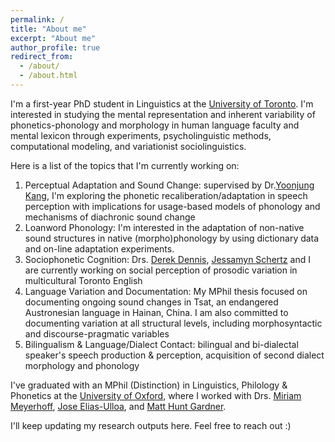 ```yaml
---
permalink: /
title: "About me"
excerpt: "About me"
author_profile: true
redirect_from: 
  - /about/
  - /about.html
---
```


I'm a first-year PhD student in Linguistics at the [University of Toronto](https://www.linguistics.utoronto.ca). I'm interested in studying the mental representation and inherent variability of phonetics-phonology and morphology in human language faculty and mental lexicon through experiments, psycholinguistic methods, computational modeling, and variationist sociolinguistics. 

Here is a list of the topics that I'm currently working on:
1. Perceptual Adaptation and Sound Change: supervised by Dr.[Yoonjung Kang](https://www.yoonjungkang.com/), I'm exploring the phonetic recaliberation/adaptation in speech perception with implications for usage-based models of phonology and mechanisms of diachronic sound change
2. Loanword Phonology: I'm interested in the adaptation of non-native sound structures in native (morpho)phonology by using dictionary data and on-line adaptation experiments.  
3. Sociophonetic Cognition: Drs. [Derek Dennis](https://www.utm.utoronto.ca/language-studies/people/derek-denis), [Jessamyn Schertz](http://individual.utoronto.ca/jschertz/index.shtml) and I are currently working on social perception of prosodic variation in multicultural Toronto English
4. Language Variation and Documentation: My MPhil thesis focused on documenting ongoing sound changes in Tsat, an endangered Austronesian language in Hainan, China. I am also committed to documenting variation at all structural levels, including morphosyntactic and discourse-pragmatic variables
5. Bilingualism & Language/Dialect Contact: bilingual and bi-dialectal speaker's speech production & perception, acquisition of second dialect morphology and phonology

I've graduated with an MPhil (Distinction) in Linguistics, Philology & Phonetics at the [University of Oxford](https://www.ling-phil.ox.ac.uk), where I worked with Drs. [Miriam Meyerhoff](https://www.asc.ox.ac.uk/person/professor-miriam-meyerhoff),  [Jose Elias-Ulloa](https://www.ling-phil.ox.ac.uk/people/jose-elias-ulloa), and [Matt Hunt Gardner](https://www.matthuntgardner.com). 

I'll keep updating my research outputs here. Feel free to reach out :)

